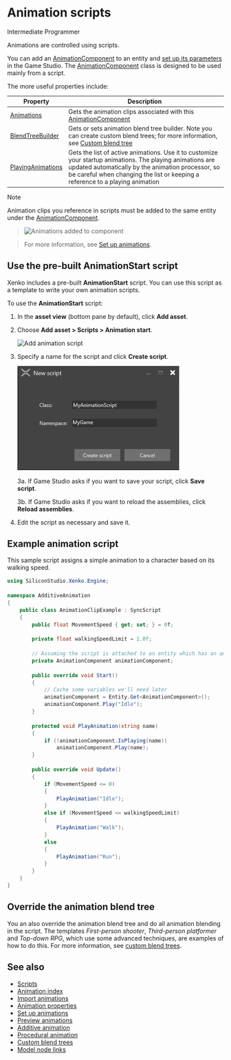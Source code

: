 # Animation scripts

<span class="label label-doc-level">Intermediate</span>
<span class="label label-doc-audience">Programmer</span>

Animations are controlled using scripts. 

You can add an [AnimationComponent](xref:SiliconStudio.Xenko.Engine.AnimationComponent) to an entity and [set up its parameters](set-up-animations.md) in the Game Studio. The [AnimationComponent](xref:SiliconStudio.Xenko.Engine.AnimationComponent) class is designed to be used mainly from a script. 

The more useful properties include:

| Property | Description
| -------- | -----------
| [Animations](xref:SiliconStudio.Xenko.Engine.AnimationComponent#SiliconStudio_Xenko_Engine_AnimationComponent_Animations) | Gets the animation clips associated with this [AnimationComponent](xref:SiliconStudio.Xenko.Engine.AnimationComponent)
| [BlendTreeBuilder](xref:SiliconStudio.Xenko.Engine.AnimationComponent#SiliconStudio_Xenko_Engine_AnimationComponent_BlendTreeBuilder) | Gets or sets animation blend tree builder. Note you can create custom blend trees; for more information, see [Custom blend tree](custom-blend-trees.md)
| [PlayingAnimations](xref:SiliconStudio.Xenko.Engine.AnimationComponent#SiliconStudio_Xenko_Engine_AnimationComponent_PlayingAnimations) | Gets the list of active animations. Use it to customize your startup animations. The playing animations are updated automatically by the animation processor, so be careful when changing the list or keeping a reference to a playing animation

>[!Note]
>Animation clips you reference in scripts must be added to the same entity under the [AnimationComponent](xref:SiliconStudio.Xenko.Engine.AnimationComponent).

>![Animations added to component](media/animations-added-to-component.png)

>For more information, see [Set up animations](set-up-animations.md).

## Use the pre-built **AnimationStart** script

Xenko includes a pre-built **AnimationStart** script. You can use this script as a template to write your own animation scripts.

To use the **AnimationStart** script:

1. In the **asset view** (bottom pane by default), click **Add asset**.

2. Choose **Add asset > Scripts > Animation start**.

    ![Add animation script](media/animations-additive-animations-animation-start.png)

3. Specify a name for the script and click **Create script**.

    ![Create script](media/name-animation-script.png)

    3a. If Game Studio asks if you want to save your script, click **Save script**.
    
    3b. If Game Studio asks if you want to reload the assemblies, click **Reload assemblies**.

4. Edit the script as necessary and save it.

## Example animation script

This sample script assigns a simple animation to a character based on its walking speed.

```cs
using SiliconStudio.Xenko.Engine;

namespace AdditiveAnimation
{
    public class AnimationClipExample : SyncScript
    {
        public float MovementSpeed { get; set; } = 0f;

        private float walkingSpeedLimit = 1.0f;

        // Assuming the script is attached to an entity which has an animation component
        private AnimationComponent animationComponent;

        public override void Start()
        {
            // Cache some variables we'll need later
            animationComponent = Entity.Get<AnimationComponent>();
            animationComponent.Play("Idle");
        }

        protected void PlayAnimation(string name)
        {
            if (!animationComponent.IsPlaying(name))
                animationComponent.Play(name);
        }

        public override void Update()
        {
            if (MovementSpeed <= 0)
            {
                PlayAnimation("Idle");
            }
            else if (MovementSpeed <= walkingSpeedLimit)
            {
                PlayAnimation("Walk");
            }
            else 
            {
                PlayAnimation("Run");
            }
        }
    }
}
```

## Override the animation blend tree

You an also override the animation blend tree and do all animation blending in the script. The templates *First-person shooter*, *Third-person platformer* and *Top-down RPG*, which use some advanced techniques, are examples of how to do this. For more information, see [custom blend trees](custom-blend-trees.md).

## See also

* [Scripts](../scripts/index.md)
* [Animation index](index.md)
* [Import animations](import-animations.md)
* [Animation properties](animation-properties.md)
* [Set up animations](set-up-animations.md)
* [Preview animations](preview-animations.md)
* [Additive animation](additive-animation.md)
* [Procedural animation](procedural-animation.md)
* [Custom blend trees](custom-blend-trees.md)
* [Model node links](model-node-links.md)